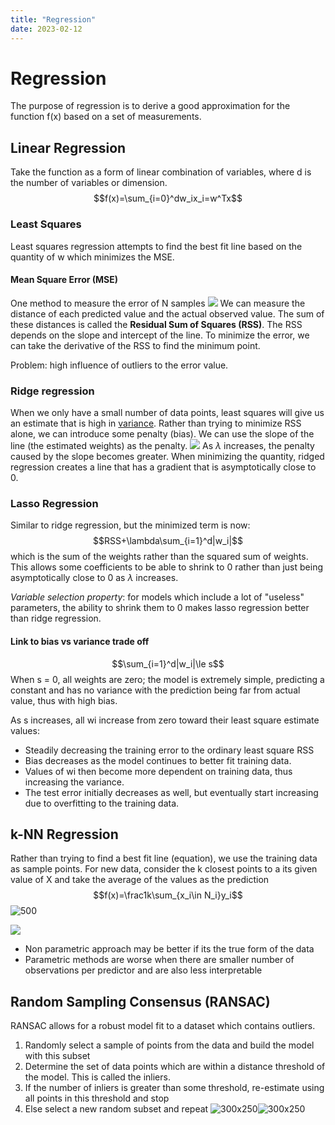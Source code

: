 ```yaml
---
title: "Regression"
date: 2023-02-12
---
```

# Regression
The purpose of regression is to derive a good approximation for the function f(x) based on a set of measurements.
## Linear Regression
Take the function as a form of linear combination of variables, where d is the number of variables or dimension.
$$f(x)=\sum_{i=0}^dw_ix_i=w^Tx$$
### Least Squares 
Least squares regression attempts to find the best fit line based on the quantity of w which minimizes the MSE.
#### Mean Square Error (MSE)
One method to measure the error of N samples
![](https://i.imgur.com/kM5L91K.png)
We can measure the distance of each predicted value and the actual observed value. The sum of these distances is called the **Residual Sum of Squares (RSS)**. The RSS depends on the slope and intercept of the line. To minimize the error, we can take the derivative of the RSS to find the minimum point.

Problem: high influence of outliers to the error value.
### Ridge regression
When we only have a small number of data points, least squares will give us an estimate that is high in [variance](2421%20Machine%20Learning.md#Bias%20vs%20Variance). Rather than trying to minimize RSS alone, we can introduce some penalty (bias). We can use the slope of the line (the estimated weights) as the penalty.
![](https://i.imgur.com/LezOqyg.png)
As $\lambda$ increases, the penalty caused by the slope becomes greater. When minimizing the quantity, ridged regression creates a line that has a gradient that is asymptotically close to 0.
### Lasso Regression
Similar to ridge regression, but the minimized term is now:
$$RSS+\lambda\sum_{i=1}^d|w_i|$$
which is the sum of the weights rather than the squared sum of weights. This allows some coefficients to be able to shrink to 0 rather than just being asymptotically close to 0 as $\lambda$ increases.

*Variable selection property*: for models which include a lot of "useless" parameters, the ability to shrink them to 0 makes lasso regression better than ridge regression.
#### Link to bias vs variance trade off 
$$\sum_{i=1}^d|w_i|\le s$$
When s = 0, all weights are zero; the model is extremely simple, predicting a constant and has no variance with the prediction being far from actual value, thus with high bias. 

As s increases, all wi increase from zero toward their least square estimate values:
- Steadily decreasing the training error to the ordinary least square RSS
- Bias decreases as the model continues to better fit training data.
- Values of wi then become more dependent on training data, thus increasing the variance. 
- The test error initially decreases as well, but eventually start increasing due to overfitting to the training data.
## k-NN Regression
Rather than trying to find a best fit line (equation), we use the training data as sample points. For new data, consider the k closest points to a its given value of X and take the average of the values as the prediction
$$f(x)=\frac1k\sum_{x_i\in N_i}y_i$$
![500](https://i.imgur.com/FPskD0S.png)


![](https://i.imgur.com/ObXEPPj.png)
- Non parametric approach may be better if its the true form of the data
- Parametric methods are worse when there are smaller number of observations per predictor and are also less interpretable
## Random Sampling Consensus (RANSAC)
RANSAC allows for a robust model fit to a dataset which contains outliers.
1. Randomly select a sample of points from the data and build the model with this subset
2. Determine the set of data points which are within a distance threshold of the model. This is called the inliers.
3. If the number of inliers is greater than some threshold, re-estimate using all points in this threshold and stop
4. Else select a new random subset and repeat
![300x250](https://i.imgur.com/ILd9fXR.png)![300x250](https://i.imgur.com/Xihs4iv.png)



